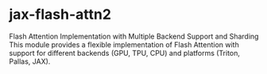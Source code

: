 # jax-flash-attn2
Flash Attention Implementation with Multiple Backend Support and Sharding This module provides a flexible implementation of Flash Attention with support for different backends (GPU, TPU, CPU) and platforms (Triton, Pallas, JAX).
